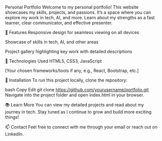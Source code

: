 Personal Portfolio
Welcome to my personal portfolio! This website showcases my skills, projects, and passions. It’s a space where you can explore my work in tech, AI, and more. Learn about my strengths as a fast learner, clear communicator, and effective presenter.

🚀 Features
Responsive design for seamless viewing on all devices

Showcase of skills in tech, AI, and other areas

Project gallery highlighting key work with detailed descriptions

🌱 Technologies Used
HTML5, CSS3, JavaScript

[Your chosen frameworks/tools if any, e.g., React, Bootstrap, etc.]

🔧 Installation
To run this project locally, clone the repository:

bash
Copy
Edit
git clone https://github.com/yourusername/portfolio.git
Navigate into the project folder and open index.html in your browser.

📚 Learn More
You can view my detailed projects and read about my journey in tech. Stay tuned as I continue to grow and build more exciting things!

📫 Contact
Feel free to connect with me through your email or reach out on LinkedIn.
